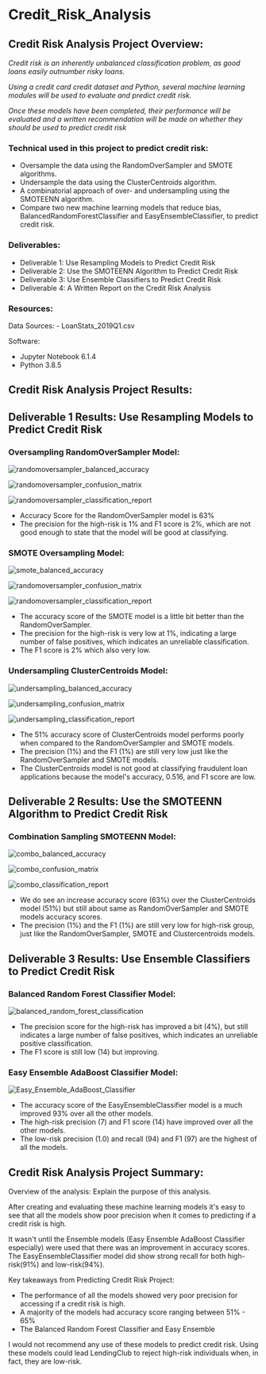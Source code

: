 # Credit_Risk_Analysis

## Credit Risk Analysis Project Overview:
*Credit risk is an inherently unbalanced classification problem, as good loans easily outnumber risky loans.*

*Using a credit card credit dataset and Python, several machine learning modules will be used to evaluate and predict credit risk.*

*Once these models have been completed, their performance will be evaluated and a written recommendation will be made on whether they should be used to predict credit risk*

### Technical used in this project to predict credit risk:

   - Oversample the data using the RandomOverSampler and SMOTE algorithms.
   - Undersample the data using the ClusterCentroids algorithm.
   - A combinatorial approach of over- and undersampling using the SMOTEENN algorithm.
   - Compare two new machine learning models that reduce bias, BalancedRandomForestClassifier and EasyEnsembleClassifier, to predict credit risk.

### Deliverables:
   - Deliverable 1: Use Resampling Models to Predict Credit Risk
   - Deliverable 2: Use the SMOTEENN Algorithm to Predict Credit Risk
   - Deliverable 3: Use Ensemble Classifiers to Predict Credit Risk
   - Deliverable 4: A Written Report on the Credit Risk Analysis

### Resources:
Data Sources: 
    - LoanStats_2019Q1.csv

Software:
   - Jupyter Notebook 6.1.4
   - Python 3.8.5

## Credit Risk Analysis Project Results:

## Deliverable 1 Results: Use Resampling Models to Predict Credit Risk
### Oversampling RandomOverSampler Model:

![randomoversampler_balanced_accuracy](https://user-images.githubusercontent.com/36451701/129460568-458b92a1-a644-4a1b-b27c-1b2a877df4b8.png)

![randomoversampler_confusion_matrix](https://user-images.githubusercontent.com/36451701/129460574-f136466c-779f-468c-892f-fd2aa55de885.png)

![randomoversampler_classification_report](https://user-images.githubusercontent.com/36451701/129460579-f27c5f5a-5265-4dfd-9e11-63cd73f34036.png)

   - Accuracy Score for the RandomOverSampler model is 63%
   - The precision for the high-risk is 1% and F1 score is 2%, which are not good enough to state that the model will be good at classifying.

### SMOTE Oversampling Model:

![smote_balanced_accuracy](https://user-images.githubusercontent.com/36451701/129460626-00ce42b6-f294-4423-b0b7-f9d7efd8422c.png)

![randomoversampler_confusion_matrix](https://user-images.githubusercontent.com/36451701/129460629-c3de3ce0-0b7a-41d2-bc07-371b460f2738.png)

![randomoversampler_classification_report](https://user-images.githubusercontent.com/36451701/129460631-6f5e94c8-5291-4cae-ab30-1ffb2ba626a6.png)

   - The accuracy score of the SMOTE model is a little bit better than the RandomOverSampler.
   - The precision for the high-risk is very low at 1%, indicating a large number of false positives, which indicates an unreliable classification.
   - The F1 score is 2% which also very low. 

### Undersampling ClusterCentroids Model:

![undersampling_balanced_accuracy](https://user-images.githubusercontent.com/36451701/129460635-91291144-4e69-4b62-a191-765d0e4dd7a8.png)

![undersampling_confusion_matrix](https://user-images.githubusercontent.com/36451701/129460640-fa638bb6-0616-4e16-9d75-1d3d88f3f2ec.png)

![undersampling_classification_report](https://user-images.githubusercontent.com/36451701/129460638-c9605e7a-91cc-499f-8490-3f82de939349.png)

   - The 51% accuracy score of ClusterCentroids model performs poorly when compared to the RandomOverSampler and SMOTE models.
   - The precision (1%) and the F1 (1%) are still very low just like the RandomOverSampler and SMOTE models.
   - The ClusterCentroids model is not good at classifying fraudulent loan applications because the model's accuracy, 0.516, and F1 score are low.

## Deliverable 2 Results: Use the SMOTEENN Algorithm to Predict Credit Risk

### Combination Sampling SMOTEENN Model:

![combo_balanced_accuracy](https://user-images.githubusercontent.com/36451701/129460722-b30b8979-fb61-46d7-8d79-1edb6e29e879.png)

![combo_confusion_matrix](https://user-images.githubusercontent.com/36451701/129460732-945aa41b-bde0-4c7d-a58c-42d8322b454a.png)

![combo_classification_report](https://user-images.githubusercontent.com/36451701/129460736-eda47aad-3b26-4be5-8599-0c853f49e2b7.png)

   - We do see an increase accuracy  score (63%) over the ClusterCentroids model (51%) but still about same as RandomOverSampler and SMOTE models accuracy scores.
   - The precision (1%) and the F1 (1%) are still very low for high-risk group, just like the RandomOverSampler, SMOTE and Clustercentroids models.

## Deliverable 3 Results: Use Ensemble Classifiers to Predict Credit Risk

### Balanced Random Forest Classifier Model:

![balanced_random_forest_classification](https://user-images.githubusercontent.com/36451701/129460824-8527e234-53ee-4489-afb2-327c5794b0a0.png)

   - The precision score for the high-risk has improved a bit (4%), but still indicates a large number of false positives, which indicates an unreliable positive classification.
   - The F1 score is still low (14) but improving.

### Easy Ensemble AdaBoost Classifier Model:

![Easy_Ensemble_AdaBoost_Classifier](https://user-images.githubusercontent.com/36451701/129460837-711f9aad-88f6-4455-938a-f8e5604937d2.png)

   - The accuracy score of the EasyEnsembleClassifier model is a much improved 93% over all the other models. 
   - The high-risk precision (7) and F1 score (14) have improved over all the other models. 
   - The low-risk precision (1.0) and recall (94) and F1 (97) are the highest of all the models. 


## Credit Risk Analysis Project Summary:

Overview of the analysis: Explain the purpose of this analysis.

After creating and evaluating these machine learning models it's easy to see that all the models show poor precision when it comes to predicting if a credit risk is high. 

It wasn't until the Ensemble models (Easy Ensemble AdaBoost Classifier especially) were used that there was an improvement in accuracy scores.  The EasyEnsembleClassifier model did show strong recall for both high-risk(91%) and low-risk(94%).

Key takeaways from Predicting Credit Risk Project:

   - The performance of all the models showed very poor precision for accessing if a credit risk is high. 
   - A majority of the models had accuracy score ranging between 51% - 65%
   - The Balanced Random Forest Classifier and Easy Ensemble

I would not recommend any use of these models to predict credit risk. Using these models could lead LendingClub to reject high-risk individuals when, in fact, they are low-risk. 

